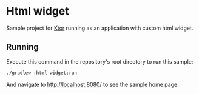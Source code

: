 # Html widget

Sample project for [Ktor](http://ktor.io) running as an application with custom html widget.

## Running

Execute this command in the repository's root directory to run this sample:

```bash
./gradlew :html-widget:run
```
 
And navigate to [http://localhost:8080/](http://localhost:8080/) to see the sample home page.  
